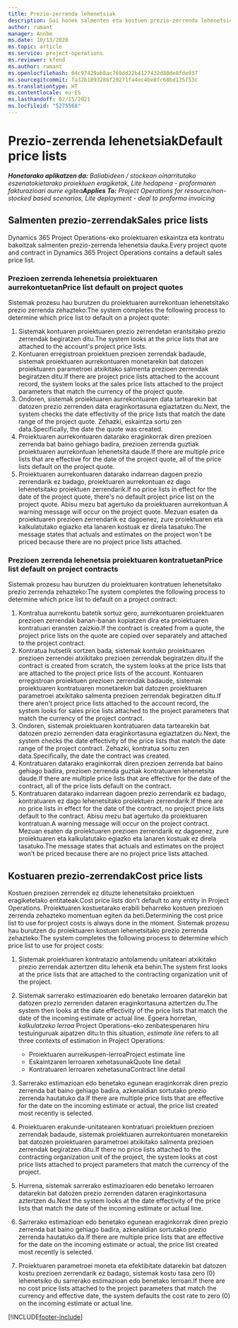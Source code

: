 ```yaml
---
title: Prezio-zerrenda lehenetsiak
description: Gai honek salmenten eta kostuen prezio-zerrenda lehenetsiei buruzko informazioa eskaintzen du Project Operations-en.
author: rumant
manager: Annbe
ms.date: 10/13/2020
ms.topic: article
ms.service: project-operations
ms.reviewer: kfend
ms.author: rumant
ms.openlocfilehash: 04c97429ab8ac769dd22b4127432d80de8fde937
ms.sourcegitcommit: fa32b1893286f20271fa4ec4be8fc68bd135f53c
ms.translationtype: HT
ms.contentlocale: eu-ES
ms.lasthandoff: 02/15/2021
ms.locfileid: "5275568"
---
```

# <a name="default-price-lists"></a><span data-ttu-id="dbc8a-103">Prezio-zerrenda lehenetsiak</span><span class="sxs-lookup"><span data-stu-id="dbc8a-103">Default price lists</span></span>

<span data-ttu-id="dbc8a-104">_**Honetarako aplikatzen da:** Baliabideen / stockean oinarritutako eszenatokietarako proiektuen eragiketak, Lite hedapena - proformaren fakturazioari aurre egitea_</span><span class="sxs-lookup"><span data-stu-id="dbc8a-104">_**Applies To:** Project Operations for resource/non-stocked based scenarios, Lite deployment - deal to proforma invoicing_</span></span>

## <a name="sales-price-lists"></a><span data-ttu-id="dbc8a-105">Salmenten prezio-zerrendak</span><span class="sxs-lookup"><span data-stu-id="dbc8a-105">Sales price lists</span></span>

<span data-ttu-id="dbc8a-106">Dynamics 365 Project Operations-eko proiektuaren eskaintza eta kontratu bakoitzak salmenten prezio-zerrenda lehenetsia dauka.</span><span class="sxs-lookup"><span data-stu-id="dbc8a-106">Every project quote and contract in Dynamics 365 Project Operations contains a default sales price list.</span></span> 

### <a name="price-list-default-on-project-quotes"></a><span data-ttu-id="dbc8a-107">Prezioen zerrenda lehenetsia proiektuaren aurrekontuetan</span><span class="sxs-lookup"><span data-stu-id="dbc8a-107">Price list default on project quotes</span></span>
<span data-ttu-id="dbc8a-108">Sistemak prozesu hau burutzen du proiektuaren aurrekontuan lehenetsitako prezio zerrenda zehazteko:</span><span class="sxs-lookup"><span data-stu-id="dbc8a-108">The system completes the following process to determine which price list to default on a project quote:</span></span>

1. <span data-ttu-id="dbc8a-109">Sistemak kontuaren proiektuaren prezio zerrendetan erantsitako prezio zerrendak begiratzen ditu.</span><span class="sxs-lookup"><span data-stu-id="dbc8a-109">The system looks at the price lists that are attached to the account's project price lists.</span></span> 
2. <span data-ttu-id="dbc8a-110">Kontuaren erregistroan proiektuen prezioen zerrendak badaude, sistemak proiektuaren aurrekontuaren monetarekin bat datozen proiektuaren parametroei atxikitako salmenta prezioen zerrendak begiratzen ditu.</span><span class="sxs-lookup"><span data-stu-id="dbc8a-110">If there are project price lists attached to the account record, the system looks at the sales price lists attached to the project parameters that match the currency of the project quote.</span></span>
3. <span data-ttu-id="dbc8a-111">Ondoren, sistemak proiektuaren aurrekontuaren data tartearekin bat datozen prezio zerrenden data eraginkortasuna egiaztatzen du.</span><span class="sxs-lookup"><span data-stu-id="dbc8a-111">Next, the system checks the date effectivity of the price lists that match the date range of the project quote.</span></span> <span data-ttu-id="dbc8a-112">Zehazki, eskaintza sortu zen data.</span><span class="sxs-lookup"><span data-stu-id="dbc8a-112">Specifically, the date the quote was created.</span></span>
4. <span data-ttu-id="dbc8a-113">Proiektuaren aurrekontuaren datarako eraginkorrak diren prezioen zerrenda bat baino gehiago badira, prezioen zerrenda guztiak proiektuaren aurrekontuan lehenetsita daude.</span><span class="sxs-lookup"><span data-stu-id="dbc8a-113">If there are multiple price lists that are effective for the date of the project quote, all of the price lists default on the project quote.</span></span>
5. <span data-ttu-id="dbc8a-114">Proiektuaren aurrekontuaren datarako indarrean dagoen prezio zerrendarik ez badago, proiektuaren aurrekontuan ez dago lehenetsitako proiektuen zerrendarik.</span><span class="sxs-lookup"><span data-stu-id="dbc8a-114">If no price lists in effect for the date of the project quote, there's no default project price list on the project quote.</span></span> <span data-ttu-id="dbc8a-115">Abisu mezu bat agertuko da proiektuaren aurrekontuan.</span><span class="sxs-lookup"><span data-stu-id="dbc8a-115">A warning message will occur on the project quote.</span></span> <span data-ttu-id="dbc8a-116">Mezuan esaten da proiektuaren prezioen zerrendarik ez dagoenez, zure proiektuaren eta kalkulatutako egiazko eta lanaren kostuak ez direla tasatuko.</span><span class="sxs-lookup"><span data-stu-id="dbc8a-116">The message states that actuals and estimates on the project won't be priced because there are no project price lists attached.</span></span>

### <a name="price-list-default-on-project-contracts"></a><span data-ttu-id="dbc8a-117">Prezioen zerrenda lehenetsia proiektuaren kontratuetan</span><span class="sxs-lookup"><span data-stu-id="dbc8a-117">Price list default on project contracts</span></span> 
<span data-ttu-id="dbc8a-118">Sistemak prozesu hau burutzen du proiektuaren kontratuen lehenetsitako prezio zerrenda zehazteko:</span><span class="sxs-lookup"><span data-stu-id="dbc8a-118">The system completes the following process to determine which price list to default on a project contract:</span></span>

1. <span data-ttu-id="dbc8a-119">Kontratua aurrekontu batetik sortuz gero, aurrekontuaren proiektuaren prezioen zerrendak banan-banan kopiatzen dira eta proiektuaren kontratuari eransten zaizkio.</span><span class="sxs-lookup"><span data-stu-id="dbc8a-119">If the contract is created from a quote, the project price lists on the quote are copied over separately and attached to the project contract.</span></span>
2. <span data-ttu-id="dbc8a-120">Kontratua hutsetik sortzen bada, sistemak kontuko proiektuaren prezioen zerrendei atxikitako prezioen zerrendak begiratzen ditu.</span><span class="sxs-lookup"><span data-stu-id="dbc8a-120">If the contract is created from scratch, the system looks at the price lists that are attached to the project price lists of the account.</span></span> <span data-ttu-id="dbc8a-121">Kontuaren erregistroan proiektuen prezioen zerrendak badaude, sistemak proiektuaren kontratuaren monetarekin bat datozen proiektuaren parametroei atxikitako salmenta prezioen zerrendak begiratzen ditu.</span><span class="sxs-lookup"><span data-stu-id="dbc8a-121">If there aren't project price lists attached to the account record, the system looks for sales price lists attached to the project parameters that match the currency of the project contract.</span></span>
4. <span data-ttu-id="dbc8a-122">Ondoren, sistemak proiektuaren kontratuaren data tartearekin bat datozen prezio zerrenden data eraginkortasuna egiaztatzen du.</span><span class="sxs-lookup"><span data-stu-id="dbc8a-122">Next, the system checks the date effectivity of the price lists that match the date range of the project contract.</span></span> <span data-ttu-id="dbc8a-123">Zehazki, kontratua sortu zen data.</span><span class="sxs-lookup"><span data-stu-id="dbc8a-123">Specifically, the date the contract was created.</span></span>
5. <span data-ttu-id="dbc8a-124">Kontratuaren datarako eraginkorrak diren prezioen zerrenda bat baino gehiago badira, prezioen zerrenda guztiak kontratuaren lehenetsita daude.</span><span class="sxs-lookup"><span data-stu-id="dbc8a-124">If there are multiple price lists that are effective for the date of the contract, all of the price lists default on the contract.</span></span>
6. <span data-ttu-id="dbc8a-125">Kontratuaren datarako indarrean dagoen prezio zerrendarik ez badago, kontratuaren ez dago lehenetsitako proiektuen zerrendarik.</span><span class="sxs-lookup"><span data-stu-id="dbc8a-125">If there are no price lists in effect for the date of the contract, no project price lists default to the contract.</span></span> <span data-ttu-id="dbc8a-126">Abisu mezu bat agertuko da proiektuaren kontratuan.</span><span class="sxs-lookup"><span data-stu-id="dbc8a-126">A warning message will occur on the project contract.</span></span> <span data-ttu-id="dbc8a-127">Mezuan esaten da proiektuaren prezioen zerrendarik ez dagoenez, zure proiektuaren eta kalkulatutako egiazko eta lanaren kostuak ez direla tasatuko.</span><span class="sxs-lookup"><span data-stu-id="dbc8a-127">The message states that actuals and estimates on the project won't be priced because there are no project price lists attached.</span></span>

## <a name="cost-price-lists"></a><span data-ttu-id="dbc8a-128">Kostuaren prezio-zerrendak</span><span class="sxs-lookup"><span data-stu-id="dbc8a-128">Cost price lists</span></span>

<span data-ttu-id="dbc8a-129">Kostuen prezioen zerrendek ez dituzte lehenetsitako proiektuen eragiketetako entitateak.</span><span class="sxs-lookup"><span data-stu-id="dbc8a-129">Cost price lists don't default to any entity in Project Operations.</span></span> <span data-ttu-id="dbc8a-130">Proiektuaren kostuetarako erabili beharreko kostuen prezioen zerrenda zehazteko momentuan egiten da beti.</span><span class="sxs-lookup"><span data-stu-id="dbc8a-130">Determining the cost price list to use for project costs is always done in the moment.</span></span> <span data-ttu-id="dbc8a-131">Sistemak prozesu hau burutzen du proiektuaren kostuen lehenetsitako prezio zerrenda zehazteko:</span><span class="sxs-lookup"><span data-stu-id="dbc8a-131">The system completes the following process to determine which price list to use for project costs:</span></span>

1. <span data-ttu-id="dbc8a-132">Sistemak proiektuaren kontratazio antolamendu unitateari atxikitako prezio zerrendak aztertzen ditu lehenik eta behin.</span><span class="sxs-lookup"><span data-stu-id="dbc8a-132">The system first looks at the price lists that are attached to the contracting organization unit of the project.</span></span>
2. <span data-ttu-id="dbc8a-133">Sistemak sarrerako estimazioaren edo benetako lerroaren datarekin bat datozen prezio zerrenden dataren eraginkortasuna aztertzen du.</span><span class="sxs-lookup"><span data-stu-id="dbc8a-133">The system then looks at the date effectivity of the price lists that match the date of the incoming estimate or actual line.</span></span> <span data-ttu-id="dbc8a-134">Egoera horretan, *kalkulatzeko lerroa* Project Operations-eko zenbatespenaren hiru testuinguruak aipatzen ditu:</span><span class="sxs-lookup"><span data-stu-id="dbc8a-134">In this situation, *estimate line* refers to all three contexts of estimation in Project Operations:</span></span>

    - <span data-ttu-id="dbc8a-135">Proiektuaren aurreikuspen-lerroa</span><span class="sxs-lookup"><span data-stu-id="dbc8a-135">Project estimate line</span></span>
    - <span data-ttu-id="dbc8a-136">Eskaintzaren lerroaren xehetasunak</span><span class="sxs-lookup"><span data-stu-id="dbc8a-136">Quote line detail</span></span>
    - <span data-ttu-id="dbc8a-137">Kontratuaren lerroaren xehetasuna</span><span class="sxs-lookup"><span data-stu-id="dbc8a-137">Contract line detail</span></span>
  
3. <span data-ttu-id="dbc8a-138">Sarrerako estimazioan edo benetako egunean eraginkorrak diren prezio zerrenda bat baino gehiago badira, azkenaldian sortutako prezio zerrenda hautatuko da.</span><span class="sxs-lookup"><span data-stu-id="dbc8a-138">If there are multiple price lists that are effective for the date on the incoming estimate or actual, the price list created most recently is selected.</span></span>
4. <span data-ttu-id="dbc8a-139">Proiektuaren erakunde-unitatearen kontratuari proiektuen prezioen zerrendak badaude, sistemak proiektuaren aurrekontuaren monetarekin bat datozen proiektuaren parametroei atxikitako salmenta prezioen zerrendak begiratzen ditu.</span><span class="sxs-lookup"><span data-stu-id="dbc8a-139">If there no price lists attached to the contracting organization unit of the project, the system looks at cost price lists attached to project parameters that match the currency of the project.</span></span>
5. <span data-ttu-id="dbc8a-140">Hurrena, sistemak sarrerako estimazioaren edo benetako lerroaren datarekin bat datozen prezio zerrenden dataren eraginkortasuna aztertzen du.</span><span class="sxs-lookup"><span data-stu-id="dbc8a-140">Next the system looks at the date effectivity of the price lists that match the date of the incoming estimate or actual line.</span></span> 
6. <span data-ttu-id="dbc8a-141">Sarrerako estimazioan edo benetako egunean eraginkorrak diren prezio zerrenda bat baino gehiago badira, azkenaldian sortutako prezio zerrenda hautatuko da.</span><span class="sxs-lookup"><span data-stu-id="dbc8a-141">If there are multiple price lists that are effective for the date on the incoming estimate or actual, the price list created most recently is selected.</span></span>
7. <span data-ttu-id="dbc8a-142">Proiektuaren parametroei moneta eta efektibitate datarekin bat datozen kostu prezioen zerrendarik ez badago, sistemak kostu tasa zero (0) lehenetsiko du sarrerako estimazioan edo benetako lerroan.</span><span class="sxs-lookup"><span data-stu-id="dbc8a-142">If there are no cost price lists attached to the project parameters that match the currency and effective date, the system defaults the cost rate to zero (0) on the incoming estimate or actual line.</span></span>


[!INCLUDE[footer-include](../includes/footer-banner.md)]